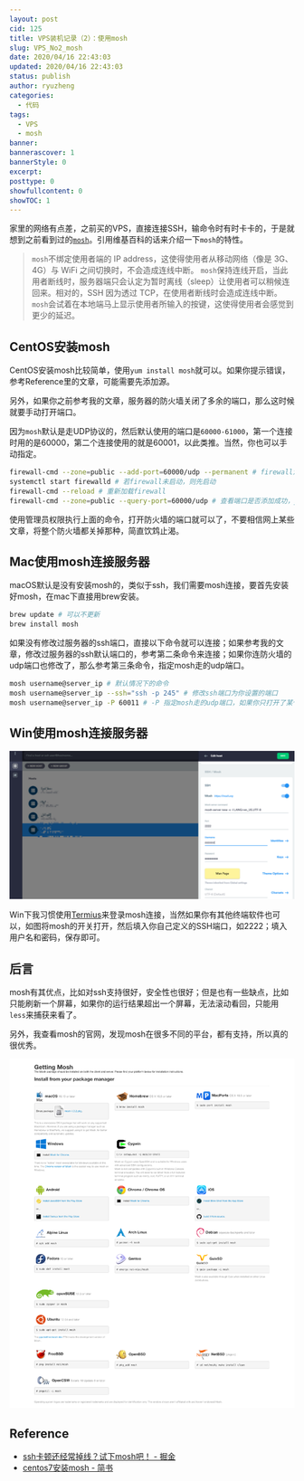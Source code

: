 ```yaml
---
layout: post
cid: 125
title: VPS装机记录（2）：使用mosh
slug: VPS_No2_mosh
date: 2020/04/16 22:43:03
updated: 2020/04/16 22:43:03
status: publish
author: ryuzheng
categories: 
  - 代码
tags: 
  - VPS
  - mosh
banner: 
bannerascover: 1
bannerStyle: 0
excerpt: 
posttype: 0
showfullcontent: 0
showTOC: 1
---
```


家里的网络有点差，之前买的VPS，直接连接SSH，输命令时有时卡卡的，于是就想到之前看到过的[`mosh`](https://mosh.org/)。引用维基百科的话来介绍一下`mosh`的特性。

> `mosh`不绑定使用者端的 IP address，这使得使用者从移动网络（像是 3G、4G）与 WiFi 之间切换时，不会造成连线中断。
> `mosh`保持连线开启，当此用者断线时，服务器端只会认定为暂时离线（sleep）让使用者可以稍候连回来。相对的，SSH 因为透过 TCP，在使用者断线时会造成连线中断。
> `mosh`会试着在本地端马上显示使用者所输入的按键，这使得使用者会感觉到更少的延迟。

## CentOS安装mosh

CentOS安装mosh比较简单，使用`yum install mosh`就可以。如果你提示错误，参考Reference里的文章，可能需要先添加源。

另外，如果你之前参考我的文章，服务器的防火墙关闭了多余的端口，那么这时候就要手动打开端口。

因为`mosh`默认是走UDP协议的，然后默认使用的端口是`60000-61000`，第一个连接时用的是60000，第二个连接使用的就是60001，以此类推。当然，你也可以手动指定。

```bash
firewall-cmd --zone=public --add-port=60000/udp --permanent # firewall添加你选择的ssh端口，--permanent是保存设置，否则下次重启后不生效
systemctl start firewalld # 若firewall未启动，则先启动
firewall-cmd --reload # 重新加载firewall
firewall-cmd --zone=public --query-port=60000/udp # 查看端口是否添加成功，yes表示成功，no表示未添加成功
```

使用管理员权限执行上面的命令，打开防火墙的端口就可以了，不要相信网上某些文章，将整个防火墙都关掉那种，简直饮鸩止渴。

## Mac使用mosh连接服务器

macOS默认是没有安装mosh的，类似于ssh，我们需要mosh连接，要首先安装好mosh，在mac下直接用brew安装。

```bash
brew update # 可以不更新
brew install mosh
```

如果没有修改过服务器的ssh端口，直接以下命令就可以连接；如果参考我的文章，修改过服务器的ssh默认端口的，参考第二条命令来连接；如果你连防火墙的udp端口也修改了，那么参考第三条命令，指定mosh走的udp端口。

```bash
mosh username@server_ip # 默认情况下的命令
mosh username@server_ip --ssh="ssh -p 245" # 修改ssh端口为你设置的端口
mosh username@server_ip -P 60011 # -P 指定mosh走的udp端口，如果你只打开了某个udp端口的话
```

## Win使用mosh连接服务器

![](./assets/mosh_2.png)

Win下我习惯使用[Termius]()来登录mosh连接，当然如果你有其他终端软件也可以，如图将mosh的开关打开，然后填入你自己定义的SSH端口，如2222；填入用户名和密码，保存即可。

## 后言

mosh有其优点，比如对ssh支持很好，安全性也很好；但是也有一些缺点，比如只能刷新一个屏幕，如果你的运行结果超出一个屏幕，无法滚动看回，只能用`less`来捕获来看了。

另外，我查看mosh的官网，发现mosh在很多不同的平台，都有支持，所以真的很优秀。

![](./assets/mosh.png)

## Reference

 - [ssh卡顿还经常掉线？试下mosh吧！ - 掘金](https://juejin.im/post/5d654f716fb9a06acf2b6af0)
 - [centos7安装mosh - 简书](https://www.jianshu.com/p/8e9940ac64d4)